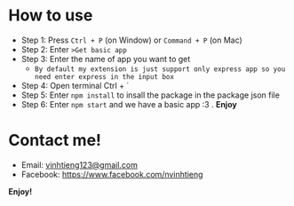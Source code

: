 # How to use

-   Step 1: Press `Ctrl + P` (on Window) or `Command + P` (on Mac)
-   Step 2: Enter `>Get basic app`
-   Step 3: Enter the name of app you want to get
    -   `By default my extension is just support only express app so you need enter express in the input box`
-   Step 4: Open terminal Ctrl + `
-   Step 5: Enter `npm install` to insall the package in the package json file
-   Step 6: Enter `npm start` and we have a basic app :3 . **Enjoy**

# Contact me!

-   Email: vinhtieng123@gmail.com
-   Facebook: https://www.facebook.com/nvinhtieng

**Enjoy!**
